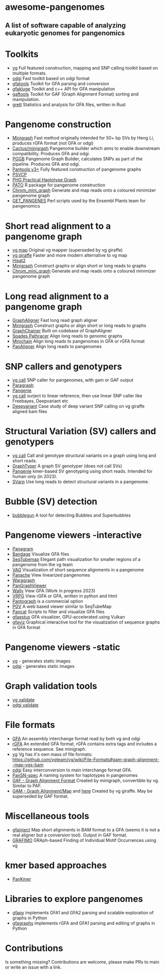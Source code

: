# awesome-pangenomes
## A list of software capable of analyzing **eukaryotic** genomes for pangenomics 


# Toolkits

* [vg](https://github.com/vgteam/vg) Full featured construction, mapping and SNP calling toolkit based on multiple formats.
* [odgi](https://github.com/pangenome/odgi) Fast toolkit based on odgi format
* [gfatools](https://github.com/lh3/gfatools) Toolkit for GFA parsing and conversion
* [gfakluge](https://github.com/edawson/gfakluge) Toolkit and c++ API for GFA manipulation
* [gaftools](https://github.com/marschall-lab/gaftools) Toolkit for GAF (Graph Alignment Format) sorting and manipulation.
* [gretl](https://github.com/MoinSebi/gretl) Statistics and analysis for GFA files, written in Rust




# Pangenome construction

* [Minigraph](https://github.com/lh3/minigraph) Fast method originally intended for 50+ bp SVs by Heng Li, produces rGFA format (not GFA or odgi)
* [Cactus/minigraph](https://github.com/ComparativeGenomicsToolkit/cactus) Pangenome builder which aims to enable downstream compatibility. Produces GFA and odgi.
* [PGGB](https://github.com/pangenome/pggb) Pangenome Graph Builder, calculates SNPs as part of the pipeline. Produces GFA and odgi.
* [Pantools v3+](https://git.wur.nl/bioinformatics/pantools) Fully featured construction of pangenome graphs
* [PSVCP](https://github.com/wjian8/psvcp_v1.01)
* [PHG Practical Haplotype Graph](https://bitbucket.org/bucklerlab/practicalhaplotypegraph/wiki/Home)
* [PATO](https://github.com/irycisBioinfo/PATO) R package for pangenome construction
* [Chrom_mini_graph](https://github.com/gaojunxuan/chrom_mini_graph) Generate and map reads onto a coloured minimizer pangenome graph
* [GET_PANGENES](https://github.com/Ensembl/plant-scripts/tree/master/pangenes) Perl scripts used by the Ensembl Plants team for pangenomics


# Short read alignment to a pangenome graph

* [vg map](https://github.com/vgteam/vg) Original vg mapper (superseded by vg giraffe)
* [vg giraffe](https://github.com/vgteam/vg) Faster and more modern alternative to vg map
* [Hisat2](https://github.com/DaehwanKimLab/hisat2)
* [Minigraph](https://github.com/lh3/minigraph) Construct graphs or align short or long reads to graphs
* [Chrom_mini_graph](https://github.com/gaojunxuan/chrom_mini_graph) Generate and map reads onto a coloured minimizer pangenome graph



# Long read alignment to a pangenome graph

* [GraphAligner](https://github.com/maickrau/GraphAligner) Fast long read graph aligner
* [Minigraph](https://github.com/lh3/minigraph) Construct graphs or align short or long reads to graphs
* [GraphChainer](https://github.com/algbio/GraphChainer) Built on codebase of GraphAligner
* [Spades Pathracer](https://github.com/eodus/pathracer#sec4.3) Align long reads to genomic graphs
* [Minichain](https://github.com/at-cg/minichain) Align long reads to pangenomes in GFA or rGFA format
* [PanAligner](https://github.com/at-cg/PanAligner) Align long reads to pangenomes



# SNP callers and genotypers

* [vg call](https://github.com/vgteam/vg) SNP caller for pangenomes, with gam or GAF output
* [Paragraph](https://github.com/Illumina/paragraph)
* [Pangenie](https://github.com/eblerjana/pangenie)
* [vg call](https://github.com/vgteam/vg) surject to linear reference, then use linear SNP caller like Freebayes, Deepvariant etc
* [Deepvariant](https://github.com/google/deepvariant/blob/r1.6/docs/deepvariant-vg-case-study.md) Case study of deep variant SNP calling on vg giraffe aligned bam files



# Structural Variation (SV) callers and genotypers

* [vg call](https://github.com/vgteam/vg) Call and genotype structural variants on a graph using long and short reads.
* [GraphTyper](https://github.com/DecodeGenetics/graphtyper) A graph SV genotyper (does not call SVs)  
* [Pangenie](https://github.com/eblerjana/pangenie) kmer-based SV genotyping using short reads. Intended for human only (in 2023).
* [SVarp](https://github.com/asylvz/SVarp) Use long reads to detect structural variants in a pangenome.


# Bubble (SV) detection

* [bubblegun](https://github.com/fawaz-dabbaghieh/bubble_gun) A tool for detecting Bubbles and Superbubbles


# Pangenome viewers -interactive

* [Panagram](https://github.com/kjenike/panagram)
* [Bandage](https://github.com/rrwick/Bandage) Visualize GFA files
* [SeqTubemap](https://github.com/vgteam/sequenceTubeMap) Elegant path visualization for smaller regions of a pangenome from the vg team
* [VAG](https://github.com/lipingfangs/VAG) Visualization of short sequence alignments in a pangenome
* [Panache](https://github.com/SouthGreenPlatform/panache) View linearized pangenomes
* [Waragraph](https://github.com/chfi/waragraph)
* [PanGraphViewer](https://github.com/TF-Chan-Lab/panGraphViewer)
* [Wally](https://github.com/tobiasrausch/wally#subcommand-gfa-visualization-of-pan-genome-graphs-work-in-progress) View GFA (Work in progress 2023)
* [VRPG](https://github.com/codeatcg/VRPG) View rGFA or GFA, written in python and html
* [Pantograph](https://help.pantograph.computomics.com/) is a commercial option
* [PGV](https://github.com/w-gao/pgv) A web based viewer similar to SeqTubeMap
* [Pancat](https://github.com/Tharos-ux/pancat) Scripts to filter and visualize GFA files
* [gfaestus](https://github.com/chfi/gfaestus) GFA visualizer, GPU-accelerated using Vulkan 
* [gfaviz](https://github.com/ggonnella/gfaviz) Graphical interactive tool for the visualization of sequence graphs in GFA format

# Pangenome viewers -static

* [vg](https://github.com/vgteam/vg) - generates static images
* [odgi](https://github.com/pangenome/odgi) - generates static images


# Graph validation tools

* [vg validate](https://github.com/vgteam/vg)
* [odgi validate](https://github.com/pangenome/odgi)


# File formats

* [GFA](http://gfa-spec.github.io/GFA-spec/GFA1.html) An assembly interchange format read by both vg and odgi
* [rGFA](https://github.com/lh3/gfatools/blob/master/doc/rGFA.md) An extended GFA format, rGFA contains extra tags and includes a reference sequence. See minigraph.
* [vg](https://github.com/vgteam/vg) Vg has it's own mass of file formats: https://github.com/vgteam/vg/wiki/File-Formats#gam-graph-alignment--map-vgs-bam
* [odgi](https://github.com/pangenome/odgi) Easy interconversion to main interchange format GFA.
* [PanSN-spec](https://github.com/pangenome/PanSN-spec) A naming system for haplotypes in pangenomes
* [GAF - Graph Alignment Format](https://github.com/lh3/gfatools/blob/master/doc/rGFA.md#the-graph-alignment-format-gaf) Created by minigraph, convertible by vg. Similar to PAF.
* [GAM - Graph Alignment/Map](https://github.com/vgteam/vg/wiki/File-Formats#gam-graph-alignment--map-vgs-bam) and [here](https://github.com/vgteam/libvgio/blob/master/deps/vg.proto#L38-L54) Created by vg giraffe. May be superseded by GAF format.


# Miscellaneous tools

* [gfainject](https://github.com/chfi/gfainject) Map short alignments in BAM format to a GFA (seems it is not a real aligner but a conversion tool). Output in GAF format.
* [GRAFIMO](https://github.com/pinellolab/GRAFIMO) GRAph-based Finding of Individual Motif Occurrences using vg


# kmer based approaches

* [PanKmer](https://gitlab.com/salk-tm/pankmer)


# Libraries to explore pangenomes

* [gfapy](https://github.com/ggonnella/gfapy) implements GFA1 and GFA2 parsing and scalable exploration of graphs in Python
* [gfagraphs](https://github.com/Tharos-ux/gfagraphs) implements rGFA and GFA1 parsing and editing of graphs in Python

# Contributions

Is something missing? Contributions are welcome, please make PRs to main or write an issue with a link.
